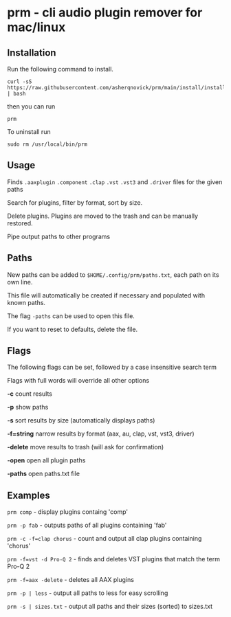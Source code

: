 # prm - cli audio plugin remover for mac/linux #

## Installation ##
Run the following command to install.

```
curl -sS https://raw.githubusercontent.com/asherqnovick/prm/main/install/install.sh | bash
```

then you can run
```
prm
```

To uninstall run
```
sudo rm /usr/local/bin/prm
```

## Usage ##
Finds ```.aaxplugin``` ```.component``` ```.clap``` ```.vst``` ```.vst3``` and ```.driver``` files for the given paths

Search for plugins, filter by format, sort by size.

Delete plugins. Plugins are moved to the trash and can be manually restored.

Pipe output paths to other programs

## Paths ##
New paths can be added to ```$HOME/.config/prm/paths.txt```, each path on its own line.

This file will automatically be created if necessary and populated with known paths.

The flag ```-paths``` can be used to open this file.

If you want to reset to defaults, delete the file.

## Flags ##
The following flags can be set, followed by a case insensitive search term

Flags with full words will override all other options

  **-c** count results

  **-p** show paths

  **-s** sort results by size (automatically displays paths)

  **-f=string** narrow results by format (aax, au, clap, vst, vst3, driver)

  **-delete** move results to trash (will ask for confirmation)

  **-open** open all plugin paths

  **-paths** open paths.txt file


## Examples ##


```prm comp``` - display plugins containg 'comp'

```prm -p fab``` - outputs paths of all plugins containing 'fab'

```prm -c -f=clap chorus``` - count and output all clap plugins containing 'chorus'

```prm -f=vst -d Pro-Q 2``` - finds and deletes VST plugins that match the term Pro-Q 2

```prm -f=aax -delete``` - deletes all AAX plugins

```prm -p | less``` - output all paths to less for easy scrolling

```prm -s | sizes.txt``` - output all paths and their sizes (sorted) to sizes.txt
